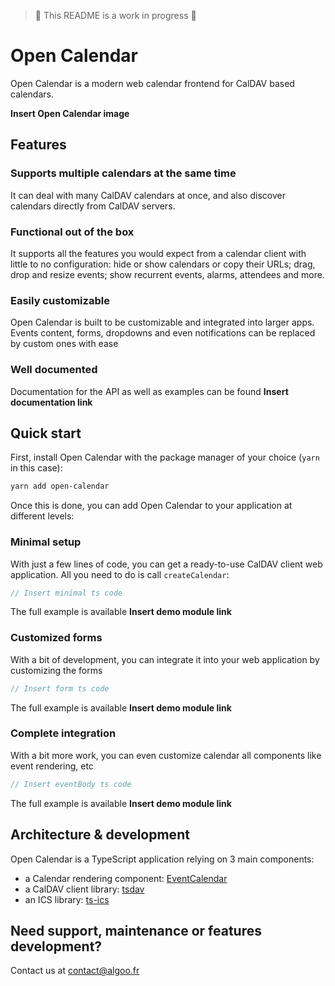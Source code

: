 > 🚧 This README is a work in progress 🚧

# Open Calendar

Open Calendar is a modern web calendar frontend for CalDAV based calendars.

**Insert Open Calendar image**


## Features

### Supports multiple calendars at the same time
It can deal with many CalDAV calendars at once, and also discover calendars directly from CalDAV servers.

### Functional out of the box
It supports all the features you would expect from a calendar client with little to no configuration: hide or show calendars or copy their URLs; drag, drop and resize events; show recurrent events, alarms, attendees and more.

### Easily customizable
Open Calendar is built to be customizable and integrated into larger apps.
Events content, forms, dropdowns and even notifications can be replaced by custom ones with ease

### Well documented
Documentation for the API as well as examples can be found **Insert documentation link**


## Quick start

First, install Open Calendar with the package manager of your choice (`yarn` in this case):
```bash
yarn add open-calendar
```

Once this is done, you can add Open Calendar to your application at different levels: 

### Minimal setup
With just a few lines of code, you can get a ready-to-use CalDAV client web application. All you need to do is call `createCalendar`:
```ts
// Insert minimal ts code
```
The full example is available **Insert demo module link**

### Customized forms
With a bit of development, you can integrate it into your web application by customizing the forms
```ts
// Insert form ts code
```
The full example is available **Insert demo module link**

### Complete integration
With a bit more work, you can even customize calendar all components like event rendering, etc
```ts
// Insert eventBody ts code
```
The full example is available **Insert demo module link**

## Architecture & development

Open Calendar is a TypeScript application relying on 3 main components:
- a Calendar rendering component: [EventCalendar](https://github.com/vkurko/calendar)
- a CalDAV client library: [tsdav](https://github.com/natelindev/tsdav)
- an ICS library: [ts-ics](https://github.com/Neuvernetzung/ts-ics)


## Need support, maintenance or features development?

Contact us at contact@algoo.fr
